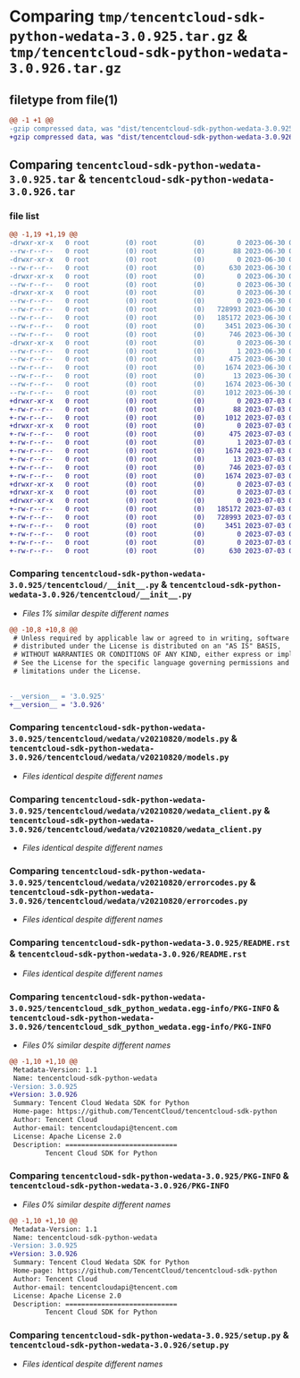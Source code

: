 # Comparing `tmp/tencentcloud-sdk-python-wedata-3.0.925.tar.gz` & `tmp/tencentcloud-sdk-python-wedata-3.0.926.tar.gz`

## filetype from file(1)

```diff
@@ -1 +1 @@
-gzip compressed data, was "dist/tencentcloud-sdk-python-wedata-3.0.925.tar", last modified: Fri Jun 30 02:29:41 2023, max compression
+gzip compressed data, was "dist/tencentcloud-sdk-python-wedata-3.0.926.tar", last modified: Mon Jul  3 00:38:51 2023, max compression
```

## Comparing `tencentcloud-sdk-python-wedata-3.0.925.tar` & `tencentcloud-sdk-python-wedata-3.0.926.tar`

### file list

```diff
@@ -1,19 +1,19 @@
-drwxr-xr-x   0 root         (0) root         (0)        0 2023-06-30 02:29:41.000000 tencentcloud-sdk-python-wedata-3.0.925/
--rw-r--r--   0 root         (0) root         (0)       88 2023-06-30 02:29:41.000000 tencentcloud-sdk-python-wedata-3.0.925/setup.cfg
-drwxr-xr-x   0 root         (0) root         (0)        0 2023-06-30 02:29:41.000000 tencentcloud-sdk-python-wedata-3.0.925/tencentcloud/
--rw-r--r--   0 root         (0) root         (0)      630 2023-06-30 02:29:41.000000 tencentcloud-sdk-python-wedata-3.0.925/tencentcloud/__init__.py
-drwxr-xr-x   0 root         (0) root         (0)        0 2023-06-30 02:29:41.000000 tencentcloud-sdk-python-wedata-3.0.925/tencentcloud/wedata/
--rw-r--r--   0 root         (0) root         (0)        0 2023-06-30 02:29:41.000000 tencentcloud-sdk-python-wedata-3.0.925/tencentcloud/wedata/__init__.py
-drwxr-xr-x   0 root         (0) root         (0)        0 2023-06-30 02:29:41.000000 tencentcloud-sdk-python-wedata-3.0.925/tencentcloud/wedata/v20210820/
--rw-r--r--   0 root         (0) root         (0)        0 2023-06-30 02:29:41.000000 tencentcloud-sdk-python-wedata-3.0.925/tencentcloud/wedata/v20210820/__init__.py
--rw-r--r--   0 root         (0) root         (0)   728993 2023-06-30 02:29:41.000000 tencentcloud-sdk-python-wedata-3.0.925/tencentcloud/wedata/v20210820/models.py
--rw-r--r--   0 root         (0) root         (0)   185172 2023-06-30 02:29:41.000000 tencentcloud-sdk-python-wedata-3.0.925/tencentcloud/wedata/v20210820/wedata_client.py
--rw-r--r--   0 root         (0) root         (0)     3451 2023-06-30 02:29:41.000000 tencentcloud-sdk-python-wedata-3.0.925/tencentcloud/wedata/v20210820/errorcodes.py
--rw-r--r--   0 root         (0) root         (0)      746 2023-06-30 02:29:41.000000 tencentcloud-sdk-python-wedata-3.0.925/README.rst
-drwxr-xr-x   0 root         (0) root         (0)        0 2023-06-30 02:29:41.000000 tencentcloud-sdk-python-wedata-3.0.925/tencentcloud_sdk_python_wedata.egg-info/
--rw-r--r--   0 root         (0) root         (0)        1 2023-06-30 02:29:41.000000 tencentcloud-sdk-python-wedata-3.0.925/tencentcloud_sdk_python_wedata.egg-info/dependency_links.txt
--rw-r--r--   0 root         (0) root         (0)      475 2023-06-30 02:29:41.000000 tencentcloud-sdk-python-wedata-3.0.925/tencentcloud_sdk_python_wedata.egg-info/SOURCES.txt
--rw-r--r--   0 root         (0) root         (0)     1674 2023-06-30 02:29:41.000000 tencentcloud-sdk-python-wedata-3.0.925/tencentcloud_sdk_python_wedata.egg-info/PKG-INFO
--rw-r--r--   0 root         (0) root         (0)       13 2023-06-30 02:29:41.000000 tencentcloud-sdk-python-wedata-3.0.925/tencentcloud_sdk_python_wedata.egg-info/top_level.txt
--rw-r--r--   0 root         (0) root         (0)     1674 2023-06-30 02:29:41.000000 tencentcloud-sdk-python-wedata-3.0.925/PKG-INFO
--rw-r--r--   0 root         (0) root         (0)     1012 2023-06-30 02:29:41.000000 tencentcloud-sdk-python-wedata-3.0.925/setup.py
+drwxr-xr-x   0 root         (0) root         (0)        0 2023-07-03 00:38:51.000000 tencentcloud-sdk-python-wedata-3.0.926/
+-rw-r--r--   0 root         (0) root         (0)       88 2023-07-03 00:38:51.000000 tencentcloud-sdk-python-wedata-3.0.926/setup.cfg
+-rw-r--r--   0 root         (0) root         (0)     1012 2023-07-03 00:38:50.000000 tencentcloud-sdk-python-wedata-3.0.926/setup.py
+drwxr-xr-x   0 root         (0) root         (0)        0 2023-07-03 00:38:51.000000 tencentcloud-sdk-python-wedata-3.0.926/tencentcloud_sdk_python_wedata.egg-info/
+-rw-r--r--   0 root         (0) root         (0)      475 2023-07-03 00:38:51.000000 tencentcloud-sdk-python-wedata-3.0.926/tencentcloud_sdk_python_wedata.egg-info/SOURCES.txt
+-rw-r--r--   0 root         (0) root         (0)        1 2023-07-03 00:38:50.000000 tencentcloud-sdk-python-wedata-3.0.926/tencentcloud_sdk_python_wedata.egg-info/dependency_links.txt
+-rw-r--r--   0 root         (0) root         (0)     1674 2023-07-03 00:38:50.000000 tencentcloud-sdk-python-wedata-3.0.926/tencentcloud_sdk_python_wedata.egg-info/PKG-INFO
+-rw-r--r--   0 root         (0) root         (0)       13 2023-07-03 00:38:50.000000 tencentcloud-sdk-python-wedata-3.0.926/tencentcloud_sdk_python_wedata.egg-info/top_level.txt
+-rw-r--r--   0 root         (0) root         (0)      746 2023-07-03 00:38:50.000000 tencentcloud-sdk-python-wedata-3.0.926/README.rst
+-rw-r--r--   0 root         (0) root         (0)     1674 2023-07-03 00:38:51.000000 tencentcloud-sdk-python-wedata-3.0.926/PKG-INFO
+drwxr-xr-x   0 root         (0) root         (0)        0 2023-07-03 00:38:51.000000 tencentcloud-sdk-python-wedata-3.0.926/tencentcloud/
+drwxr-xr-x   0 root         (0) root         (0)        0 2023-07-03 00:38:51.000000 tencentcloud-sdk-python-wedata-3.0.926/tencentcloud/wedata/
+drwxr-xr-x   0 root         (0) root         (0)        0 2023-07-03 00:38:51.000000 tencentcloud-sdk-python-wedata-3.0.926/tencentcloud/wedata/v20210820/
+-rw-r--r--   0 root         (0) root         (0)   185172 2023-07-03 00:38:50.000000 tencentcloud-sdk-python-wedata-3.0.926/tencentcloud/wedata/v20210820/wedata_client.py
+-rw-r--r--   0 root         (0) root         (0)   728993 2023-07-03 00:38:50.000000 tencentcloud-sdk-python-wedata-3.0.926/tencentcloud/wedata/v20210820/models.py
+-rw-r--r--   0 root         (0) root         (0)     3451 2023-07-03 00:38:50.000000 tencentcloud-sdk-python-wedata-3.0.926/tencentcloud/wedata/v20210820/errorcodes.py
+-rw-r--r--   0 root         (0) root         (0)        0 2023-07-03 00:38:50.000000 tencentcloud-sdk-python-wedata-3.0.926/tencentcloud/wedata/v20210820/__init__.py
+-rw-r--r--   0 root         (0) root         (0)        0 2023-07-03 00:38:50.000000 tencentcloud-sdk-python-wedata-3.0.926/tencentcloud/wedata/__init__.py
+-rw-r--r--   0 root         (0) root         (0)      630 2023-07-03 00:38:50.000000 tencentcloud-sdk-python-wedata-3.0.926/tencentcloud/__init__.py
```

### Comparing `tencentcloud-sdk-python-wedata-3.0.925/tencentcloud/__init__.py` & `tencentcloud-sdk-python-wedata-3.0.926/tencentcloud/__init__.py`

 * *Files 1% similar despite different names*

```diff
@@ -10,8 +10,8 @@
 # Unless required by applicable law or agreed to in writing, software
 # distributed under the License is distributed on an "AS IS" BASIS,
 # WITHOUT WARRANTIES OR CONDITIONS OF ANY KIND, either express or implied.
 # See the License for the specific language governing permissions and
 # limitations under the License.
 
 
-__version__ = '3.0.925'
+__version__ = '3.0.926'
```

### Comparing `tencentcloud-sdk-python-wedata-3.0.925/tencentcloud/wedata/v20210820/models.py` & `tencentcloud-sdk-python-wedata-3.0.926/tencentcloud/wedata/v20210820/models.py`

 * *Files identical despite different names*

### Comparing `tencentcloud-sdk-python-wedata-3.0.925/tencentcloud/wedata/v20210820/wedata_client.py` & `tencentcloud-sdk-python-wedata-3.0.926/tencentcloud/wedata/v20210820/wedata_client.py`

 * *Files identical despite different names*

### Comparing `tencentcloud-sdk-python-wedata-3.0.925/tencentcloud/wedata/v20210820/errorcodes.py` & `tencentcloud-sdk-python-wedata-3.0.926/tencentcloud/wedata/v20210820/errorcodes.py`

 * *Files identical despite different names*

### Comparing `tencentcloud-sdk-python-wedata-3.0.925/README.rst` & `tencentcloud-sdk-python-wedata-3.0.926/README.rst`

 * *Files identical despite different names*

### Comparing `tencentcloud-sdk-python-wedata-3.0.925/tencentcloud_sdk_python_wedata.egg-info/PKG-INFO` & `tencentcloud-sdk-python-wedata-3.0.926/tencentcloud_sdk_python_wedata.egg-info/PKG-INFO`

 * *Files 0% similar despite different names*

```diff
@@ -1,10 +1,10 @@
 Metadata-Version: 1.1
 Name: tencentcloud-sdk-python-wedata
-Version: 3.0.925
+Version: 3.0.926
 Summary: Tencent Cloud Wedata SDK for Python
 Home-page: https://github.com/TencentCloud/tencentcloud-sdk-python
 Author: Tencent Cloud
 Author-email: tencentcloudapi@tencent.com
 License: Apache License 2.0
 Description: ============================
         Tencent Cloud SDK for Python
```

### Comparing `tencentcloud-sdk-python-wedata-3.0.925/PKG-INFO` & `tencentcloud-sdk-python-wedata-3.0.926/PKG-INFO`

 * *Files 0% similar despite different names*

```diff
@@ -1,10 +1,10 @@
 Metadata-Version: 1.1
 Name: tencentcloud-sdk-python-wedata
-Version: 3.0.925
+Version: 3.0.926
 Summary: Tencent Cloud Wedata SDK for Python
 Home-page: https://github.com/TencentCloud/tencentcloud-sdk-python
 Author: Tencent Cloud
 Author-email: tencentcloudapi@tencent.com
 License: Apache License 2.0
 Description: ============================
         Tencent Cloud SDK for Python
```

### Comparing `tencentcloud-sdk-python-wedata-3.0.925/setup.py` & `tencentcloud-sdk-python-wedata-3.0.926/setup.py`

 * *Files identical despite different names*

